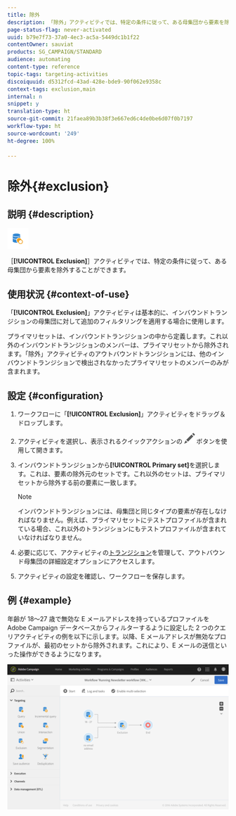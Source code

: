 ```yaml
---
title: 除外
description: 「除外」アクティビティでは、特定の条件に従って、ある母集団から要素を除外することができます。
page-status-flag: never-activated
uuid: b79e7f73-37a0-4ec3-ac5a-5449dc1b1f22
contentOwner: sauviat
products: SG_CAMPAIGN/STANDARD
audience: automating
content-type: reference
topic-tags: targeting-activities
discoiquuid: d5312fcd-43ad-428e-bde9-90f062e9358c
context-tags: exclusion,main
internal: n
snippet: y
translation-type: ht
source-git-commit: 21faea89b3b38f3e667ed6c4de0be6d07f0b7197
workflow-type: ht
source-wordcount: '249'
ht-degree: 100%

---
```



# 除外{#exclusion}

## 説明 {#description}

![](assets/exclusion.png)

［**[!UICONTROL Exclusion]**］アクティビティでは、特定の条件に従って、ある母集団から要素を除外することができます。

## 使用状況 {#context-of-use}

「**[!UICONTROL Exclusion]**」アクティビティは基本的に、インバウンドトランジションの母集団に対して追加のフィルタリングを適用する場合に使用します。

プライマリセットは、インバウンドトランジションの中から定義します。これ以外のインバウンドトランジションのメンバーは、プライマリセットから除外されます。「除外」アクティビティのアウトバウンドトランジションには、他のインバウンドトランジションで検出されなかったプライマリセットのメンバーのみが含まれます。

## 設定 {#configuration}

1. ワークフローに「**[!UICONTROL Exclusion]**」アクティビティをドラッグ＆ドロップします。
1. アクティビティを選択し、表示されるクイックアクションの ![](assets/edit_darkgrey-24px.png) ボタンを使用して開きます。
1. インバウンドトランジションから&#x200B;**[!UICONTROL Primary set]**&#x200B;を選択します。これは、要素の除外元のセットです。これ以外のセットは、プライマリセットから除外する前の要素に一致します。

   >[!NOTE]
   >
   >インバウンドトランジションには、母集団と同じタイプの要素が存在しなければなりません。例えば、プライマリセットにテストプロファイルが含まれている場合、これ以外のトランジションにもテストプロファイルが含まれていなければなりません。

1. 必要に応じて、アクティビティの[トランジション](../../automating/using/activity-properties.md)を管理して、アウトバウンド母集団の詳細設定オプションにアクセスします。
1. アクティビティの設定を確認し、ワークフローを保存します。

## 例 {#example}

年齢が 18～27 歳で無効な E メールアドレスを持っているプロファイルを Adobe Campaign データベースからフィルターするように設定した 2 つのクエリアクティビティの例を以下に示します。以降、E メールアドレスが無効なプロファイルが、最初のセットから除外されます。これにより、E メールの送信といった操作ができるようになります。

![](assets/wkf_exclusion_example.png)


